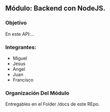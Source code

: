 ## Módulo: Backend con NodeJS.

### Objetivo
En este API:...
### Integrantes:
 - Miguel
 - Jesus
 - Angel
 - Juan
 - Francisco 

### Organización Del Módulo
Entregables en el Folder /docs de este REpo.